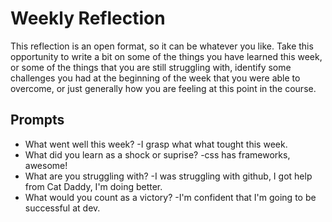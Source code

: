 # Weekly Reflection
This reflection is an open format, so it can be whatever you like. Take this opportunity to write a bit on some of the things you have learned this week, or some of the things that you are still struggling with, identify some challenges you had at the beginning of the week that you were able to overcome, or just generally how you are feeling at this point in the course.

## Prompts
- What went well this week?
 -I grasp what what tought this week.
- What did you learn as a shock or suprise?
 -css has frameworks, awesome!
- What are you struggling with?
 -I was struggling with github, I got help from Cat Daddy, I'm doing better.
- What would you count as a victory?
 -I'm confident that I'm going to be successful at dev. 
